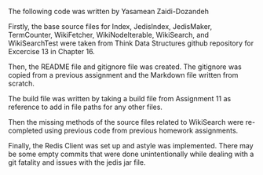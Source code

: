The following code was written by Yasamean Zaidi-Dozandeh

Firstly, the base source files for Index, JedisIndex, JedisMaker, TermCounter, WikiFetcher, WikiNodeIterable, WikiSearch,
and WikiSearchTest were taken from Think Data Structures github repository for Excercise 13 in Chapter 16. 

Then, the README file and gitignore file was created. The gitignore was copied from a previous assignment and the Markdown file 
written from scratch. 

The build file was written by taking a build file from Assignment 11 as reference to add in file paths for any other files. 

Then the missing methods of the source files related to WikiSearch were re-completed using previous code from previous homework assignments. 

Finally, the Redis Client was set up and astyle was implemented. There may be some empty commits that were done unintentionally while dealing with a git fatality and issues with the jedis jar file. 

